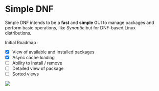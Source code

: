 # Simple DNF

Simple DNF intends to be a **fast** and **simple** GUI to manage packages and perform basic operations, like *Synaptic* but for DNF-based Linux distributions.

Initial Roadmap :

- [x] View of available and installed packages
- [x] Async cache loading
- [ ] Ability to install / remove
- [ ] Detailed view of package
- [ ] Sorted views

![](https://raw.githubusercontent.com/hyakosm/simple_dnf/master/screenshot.png)